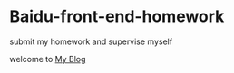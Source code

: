 # Baidu-front-end-homework
submit my homework and supervise myself 

welcome to [My Blog](https://holichang.github.io/)